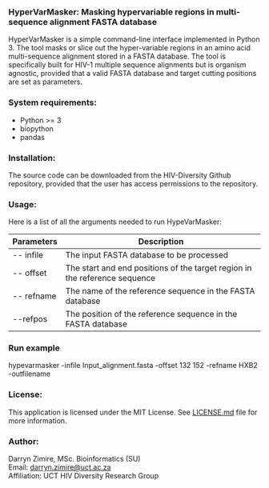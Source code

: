 ### HyperVarMasker: Masking hypervariable regions in multi-sequence alignment FASTA database

HyperVarMasker is a simple command-line interface implemented in Python 3. 
The tool masks or slice out the hyper-variable regions in an amino acid multi-sequence alignment 
stored in a FASTA database. The tool is specifically built for 
HIV-1 multiple sequence alignments but is organism agnostic, provided that 
a valid FASTA database and target cutting positions are set as parameters.

### System requirements:

* Python >= 3
* biopython
* pandas

### Installation:

The source code can be downloaded from the HIV-Diversity Github repository,
provided that the user has access permissions to the repository.

### Usage:

Here is a list of all the arguments needed to run HypeVarMasker:

| Parameters	  | Description 	                                                               |    	
|--------------|-----------------------------------------------------------------------------|
| -- infile  	 | The input FASTA database to be processed	                                   |  
| -- offset	   | The start and end positions of the target region in the reference sequence	 |  
| -- refname   | The name of the reference sequence in the FASTA database<br/>               |
| --refpos     | The position of the reference sequence in the FASTA database                |

### Run example

hypevarmasker -infile Input_alignment.fasta -offset 132 152  -refname HXB2 -outfilename


### License:

This application is licensed under the MIT License. See [LICENSE.md](LICENSE.md) file
for more information.


### Author:
Darryn Zimire, MSc. Bioinformatics (SU)  
Email: darryn.zimire@uct.ac.za  
Affiliation: UCT HIV Diversity Research Group



